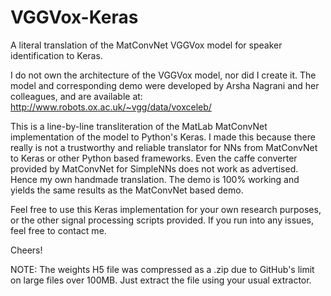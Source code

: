 # VGGVox-Keras
A literal translation of the MatConvNet VGGVox model for speaker identification to Keras.

I do not own the architecture of the VGGVox model, nor did I create it. The model and corresponding demo were developed by Arsha Nagrani and her colleagues, and are available at: http://www.robots.ox.ac.uk/~vgg/data/voxceleb/

This is a line-by-line transliteration of the MatLab MatConvNet implementation of the model to Python's Keras. I made this because there really is not a trustworthy and reliable translator for NNs from MatConvNet to Keras or other Python based frameworks. Even the caffe converter provided by MatConvNet for SimpleNNs does not work as advertised. Hence my own handmade translation. The demo is 100% working and yields the same results as the MatConvNet based demo.

Feel free to use this Keras implementation for your own research purposes, or the other signal processing scripts provided. If you run into any issues, feel free to contact me.

Cheers!

NOTE: The weights H5 file was compressed as a .zip due to GitHub's limit on large files over 100MB. Just extract the file using your usual extractor.
